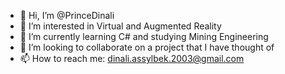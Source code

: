 - 👋 Hi, I’m @PrinceDinali
- 👀 I’m interested in Virtual and Augmented Reality
- 🌱 I’m currently learning C# and studying Mining Engineering
- 💞️ I’m looking to collaborate on a project that I have thought of
- 📫 How to reach me: dinali.assylbek.2003@gmail.com


<!---
PrinceDinali/PrinceDinali is a ✨ special ✨ repository because its `README.md` (this file) appears on your GitHub profile.
You can click the Preview link to take a look at your changes.
--->
